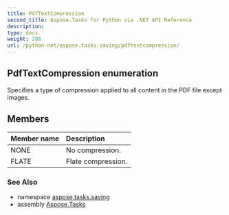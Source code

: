 ```yaml
---
title: PdfTextCompression
second_title: Aspose.Tasks for Python via .NET API Reference
description: 
type: docs
weight: 280
url: /python-net/aspose.tasks.saving/pdftextcompression/
---
```


## PdfTextCompression enumeration

Specifies a type of compression applied to all content in the PDF file except images.

## Members
| Member name | Description |
| :- | :- |
|NONE|No compression.|
|FLATE|Flate compression.|

### See Also

* namespace [aspose.tasks.saving](/tasks/python-net/aspose.tasks.saving/)
* assembly [Aspose.Tasks](/tasks/python-net/)

